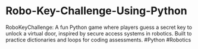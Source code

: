 # Robo-Key-Challenge-Using-Python
RoboKeyChallenge: A fun Python game where players guess a secret key to unlock a virtual door, inspired by secure access systems in robotics. Built to practice dictionaries and loops for coding assessments. #Python #Robotics

